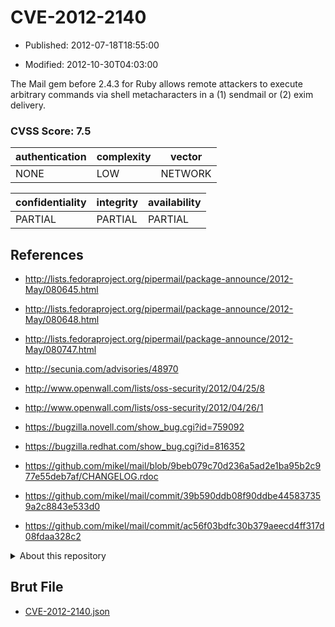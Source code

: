 # CVE-2012-2140

- Published: 2012-07-18T18:55:00

- Modified: 2012-10-30T04:03:00

The Mail gem before 2.4.3 for Ruby allows remote attackers to execute arbitrary commands via shell metacharacters in a (1) sendmail or (2) exim delivery.

### CVSS Score: **7.5**

| authentication | complexity | vector |
| --- | --- | --- |
| NONE | LOW | NETWORK |

| confidentiality | integrity | availability |
| --- | --- | --- |
| PARTIAL | PARTIAL | PARTIAL |

## References

* http://lists.fedoraproject.org/pipermail/package-announce/2012-May/080645.html

* http://lists.fedoraproject.org/pipermail/package-announce/2012-May/080648.html

* http://lists.fedoraproject.org/pipermail/package-announce/2012-May/080747.html

* http://secunia.com/advisories/48970

* http://www.openwall.com/lists/oss-security/2012/04/25/8

* http://www.openwall.com/lists/oss-security/2012/04/26/1

* https://bugzilla.novell.com/show_bug.cgi?id=759092

* https://bugzilla.redhat.com/show_bug.cgi?id=816352

* https://github.com/mikel/mail/blob/9beb079c70d236a5ad2e1ba95b2c977e55deb7af/CHANGELOG.rdoc

* https://github.com/mikel/mail/commit/39b590ddb08f90ddbe445837359a2c8843e533d0

* https://github.com/mikel/mail/commit/ac56f03bdfc30b379aeecd4ff317d08fdaa328c2

<details>
<summary>About this repository</summary> 

  This repository is part of the project [Live Hack CVE](https://github.com/Live-Hack-CVE). Main website can be found [www.live-hack.org](https://www.live-hack.org) 
  
  Made by [Sn0wAlice](https://github.com/Sn0wAlice) for the people that care about security and need to have a feed of the latest CVEs. Hope you enjoy it, don't forget to star the repo and follow me on [Twitter](https://twitter.com/Sn0wAlice) and [Github](https://github.com/Sn0wAlice). And that is my [personnal website](https://www.alice-snow.me/)

  - [Home Page](https://github.com/Live-Hack-CVE)
  - [Framework](https://github.com/Live-Hack-CVE/cve-framework)
  - [CVE database](https://github.com/Live-Hack-CVE/full_database)
  - [Changelog](https://github.com/Live-Hack-CVE/Changelog)
</details>

## Brut File

* [CVE-2012-2140.json](https://raw.githubusercontent.com/Live-Hack-CVE/full_database/main/cves/2012/CVE-2012-2140.json)


